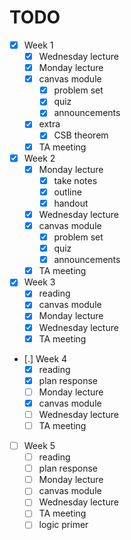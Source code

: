 # TODO

- [x] Week 1
  - [x] Wednesday lecture
  - [x] Monday lecture
  - [x] canvas module
    - [x] problem set
    - [x] quiz
    - [x] announcements
  - [x] extra
    - [x] CSB theorem
  - [x] TA meeting
- [x] Week 2
  - [x] Monday lecture
    - [x] take notes
    - [x] outline
    - [x] handout
  - [x] Wednesday lecture
  - [x] canvas module
    - [x] problem set
    - [x] quiz
    - [x] announcements
  - [x] TA meeting
- [x] Week 3
  - [x] reading
  - [x] canvas module
  - [x] Monday lecture
  - [x] Wednesday lecture
  - [x] TA meeting
- [.] Week 4
  - [x] reading
  - [x] plan response
  - [ ] Monday lecture
  - [x] canvas module
  - [ ] Wednesday lecture
  - [ ] TA meeting
- [ ] Week 5
  - [ ] reading
  - [ ] plan response
  - [ ] Monday lecture
  - [ ] canvas module
  - [ ] Wednesday lecture
  - [ ] TA meeting
  - [ ] logic primer
